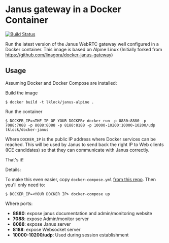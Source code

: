 # Janus gateway in a Docker Container

[![Build Status](https://travis-ci.org/lklock/janus-alpine.svg?branch=mach10)](https://travis-ci.org/lklock/janus-alpine)

Run the latest version of the Janus WebRTC gateway well configured in a Docker container.
This image is based on Alpine Linux (Initially forked from https://github.com/linagora/docker-janus-gateway)

## Usage

Assuming Docker and Docker Compose are installed:

Build the image

```shell
$ docker build -t lklock/janus-alpine .
```

Run the container

```shell
$ DOCKER_IP=<THE IP OF YOUR DOCKER> docker run -p 8880:8880 -p 7088:7088 -p 8088:8088 -p 8188:8188 -p 10000-10200:10000-10200/udp lklock/docker-janus
```

Where `DOCKER_IP` is the public IP address where Docker services can be reached. This will be used by Janus to send back the right IP to Web clients (ICE candidates) so that they can communicate with Janus correctly.

That's it!

Details:

To make this even easier, copy `docker-compose.yml` [from this repo](https://github.com/lklock/docker-janus-gateway/blob/master/docker-compose.yml). Then you'll only need to:

```shell
$ DOCKER_IP=<YOUR DOCKER IP> docker-compose up
```

Where ports:
  - **8880**: expose janus documentation and admin/monitoring website
  - **7088**: expose Admin/monitor server
  - **8088**: expose Janus server
  - **8188**: expose Websocket server
  - **10000-10200/udp**: Used during session establishment

